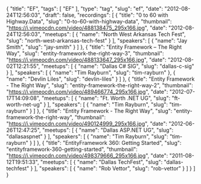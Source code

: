 {
  "title": "EF",
  "tags": [
    "EF"
  ],
  "type": "tag",
  "slug": "ef",
  "date": "2012-08-24T12:56:03",
  "draft": false,
  "recordings": [
    {
      "title": "0 to 60 with Highway.Data",
      "slug": "0-to-60-with-highway-data",
      "thumbnail": "https://i.vimeocdn.com/video/488138475_295x166.jpg",
      "date": "2012-08-24T12:56:03",
      "meetups": [
        {
          "name": "North West Arkansas Tech Fest",
          "slug": "north-west-arkansas-tech-fest"
        }
      ],
      "speakers": [
        {
          "name": "Jay Smith",
          "slug": "jay-smith"
        }
      ]
    },
    {
      "title": "Entity Framework – The Right Way",
      "slug": "entity-framework-the-right-way-3",
      "thumbnail": "https://i.vimeocdn.com/video/488133647_295x166.jpg",
      "date": "2012-08-02T12:21:55",
      "meetups": [
        {
          "name": "Dallas C# SIG",
          "slug": "dallas-c-sig"
        }
      ],
      "speakers": [
        {
          "name": "Tim Rayburn",
          "slug": "tim-rayburn"
        },
        {
          "name": "Devlin Liles",
          "slug": "devlin-liles"
        }
      ]
    },
    {
      "title": "Entity Framework - The Right Way",
      "slug": "entity-framework-the-right-way-2",
      "thumbnail": "https://i.vimeocdn.com/video/489466774_295x166.jpg",
      "date": "2012-07-17T14:09:08",
      "meetups": [
        {
          "name": "Ft. Worth .NET UG",
          "slug": "ft-worth-net-ug"
        }
      ],
      "speakers": [
        {
          "name": "Tim Rayburn",
          "slug": "tim-rayburn"
        }
      ]
    },
    {
      "title": "Entity Framework - The Right Way",
      "slug": "entity-framework-the-right-way",
      "thumbnail": "https://i.vimeocdn.com/video/490124999_295x166.jpg",
      "date": "2012-06-26T12:47:25",
      "meetups": [
        {
          "name": "Dallas ASP.NET UG",
          "slug": "dallasaspnet"
        }
      ],
      "speakers": [
        {
          "name": "Tim Rayburn",
          "slug": "tim-rayburn"
        }
      ]
    },
    {
      "title": "EntityFramework 360: Getting Started",
      "slug": "entityframework-360-getting-started",
      "thumbnail": "https://i.vimeocdn.com/video/498379666_295x166.jpg",
      "date": "2011-08-12T19:51:33",
      "meetups": [
        {
          "name": "Dallas TechFest",
          "slug": "dallas-techfest"
        }
      ],
      "speakers": [
        {
          "name": "Rob Vettor",
          "slug": "rob-vettor"
        }
      ]
    }
  ]
}
